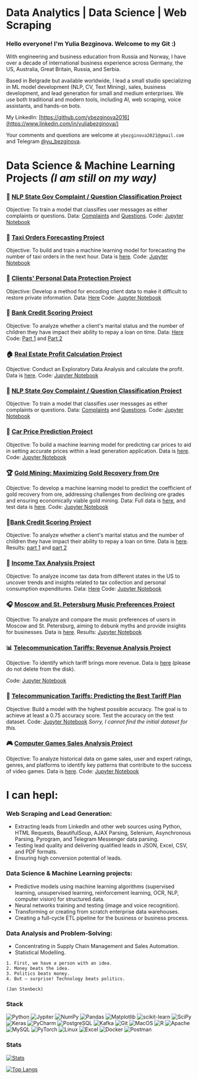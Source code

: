 # Data Analytics | Data Science | Web Scraping

### Hello everyone! I'm Yulia Bezginova. Welcome to my Git :)

With engineering and business education from Russia and Norway, I have over a decade of international business experience across Germany, the US, Australia, Great Britain, Russia, and Serbia.

Based in Belgrade but available worldwide, I lead a small studio specializing in ML model development (NLP, CV, Text Mining), sales, business development, and lead generation for small and medium enterprises. We use both traditional and modern tools, including AI, web scraping, voice assistants, and hands-on bots.

My LinkedIn: [https://github.com/ybezginova2016](https://www.linkedin.com/in/yuliabezginova/)

Your comments and questions are welcome at `ybezginova2021@gmail.com` and Telegram [@yu_bezginova](https://t.me/ybezginova).

# Data Science & Machine Learning Projects _(I am still on my way)_

### 📝 [NLP State Gov Complaint / Question Classification Project](https://github.com/ybezginova2016/NLP_GovComplaintQuestionClassification/blob/main/README.md)
Objective: To train a model that classifies user messages as either complaints or questions.
Data: [Complaints](https://github.com/ybezginova2016/NLP_GovComplaintQuestionClassification/blob/main/questions_test.csv) and [Questions](https://github.com/ybezginova2016/NLP_GovComplaintQuestionClassification/blob/main/questions_test.csv).
Code: [Jupyter Notebook](https://github.com/ybezginova2016/NLP_GovComplaintQuestionClassification/blob/main/main.ipynb)

### 🚖 [Taxi Orders Forecasting Project](https://github.com/ybezginova2016/03_LA_TaxiOrders/blob/main/README.md)
Objective: To build and train a machine learning model for forecasting the number of taxi orders in the next hour.
Data is [here](https://github.com/ybezginova2016/03_LA_TaxiOrders/blob/main/taxi.csv).
Code: [Jupyter Notebook](https://github.com/ybezginova2016/03_LA_TaxiOrders/blob/main/03_LA_taxi_orders_main.ipynb)

### 🔐 [Clients' Personal Data Protection Project](https://github.com/ybezginova2016/01_LA_CustomerDataProtection/blob/main/README.md)
Objective: Develop a method for encoding client data to make it difficult to restore private information.
Data: [Here](https://github.com/ybezginova2016/01_LA_CustomerDataProtection/blob/main/insurance.csv)
Code: [Jupyter Notebook](https://github.com/ybezginova2016/01_LA_CustomerDataProtection/blob/main/01_LA_main_CustomerDataProtection.ipynb)

### 🏦 [Bank Credit Scoring Project](https://github.com/ybezginova2016/DA_2_bank-credit-scoring/blob/main/README.md)
Objective: To analyze whether a client's marital status and the number of children they have impact their ability to repay a loan on time.
Data: [Here](https://github.com/ybezginova2016/DA_2_bank-credit-scoring/blob/main/data_bank_scoring_project.csv)
Code: [Part 1](https://github.com/ybezginova2016/DA_2_bank-credit-scoring/blob/main/data%20cleaning%20(part%201).ipynb) and [Part 2](https://github.com/ybezginova2016/DA_2_bank-credit-scoring/blob/main/data%20analysis%20(part%202).ipynb)

### 🏠 [Real Estate Profit Calculation Project](https://github.com/ybezginova2016/06_DA_RealEstateProfitCalculation/blob/main/README.md)
Objective: Conduct an Exploratory Data Analysis and calculate the profit.
Data is [here](https://github.com/ybezginova2016/06_DA_RealEstateProfitCalculation/blob/main/yandex_realty_data.csv).
Code: [Jupyter Notebook](https://github.com/ybezginova2016/06_DA_RealEstateProfitCalculation/blob/main/preprocessing_eda.ipynb)

### 🏢 [NLP State Gov Complaint / Question Classification Project](https://github.com/ybezginova2016/NLP_GovComplaintQuestionClassification/blob/main/README.md)
Objective: To train a model that classifies user messages as either complaints or questions.
Data: [Complaints](https://github.com/ybezginova2016/NLP_GovComplaintQuestionClassification/blob/main/questions_test.csv) and [Questions](https://github.com/ybezginova2016/NLP_GovComplaintQuestionClassification/blob/main/questions_test.csv).
Code: [Jupyter Notebook](https://github.com/ybezginova2016/NLP_GovComplaintQuestionClassification/blob/main/main.ipynb)

### 🚗 [Car Price Prediction Project](https://github.com/ybezginova2016/02_LA_CarPricePrediction/blob/main/README.md)
Objective: To build a machine learning model for predicting car prices to aid in setting accurate prices within a lead generation application.
Data is [here](https://github.com/ybezginova2016/02_LA_CarPricePrediction/blob/main/autos.csv).
Code: [Jupyter Notebook](https://github.com/ybezginova2016/02_LA_CarPricePrediction/blob/main/car_price_main.ipynb)

### 🏆 [Gold Mining: Maximizing Gold Recovery from Ore](https://github.com/ybezginova2016/04_ML_GoldMining_ToMaximizeAGoldRecoveryFromOre/blob/main/README.md)
Objective: To develop a machine learning model to predict the coefficient of gold recovery from ore, addressing challenges from declining ore grades and ensuring economically viable gold mining.
Data: Full data is [here](https://github.com/ybezginova2016/04_ML_GoldMining_ToMaximizeAGoldRecoveryFromOre/blob/main/gold_recovery_full_new.csv), and test data is [here](https://github.com/ybezginova2016/04_ML_GoldMining_ToMaximizeAGoldRecoveryFromOre/blob/main/gold_recovery_test_new.csv).
Code: [Jupyter Notebook](https://github.com/ybezginova2016/04_ML_GoldMining_ToMaximizeAGoldRecoveryFromOre/blob/main/04_ML_GoldMining_main.ipynb)

### 🏦[Bank Credit Scoring Project](https://github.com/ybezginova2016/DA_2_bank-credit-scoring/blob/main/README.md)
Objective: To analyze whether a client's marital status and the number of children they have impact their ability to repay a loan on time.
Data is [here](https://github.com/ybezginova2016/DA_2_bank-credit-scoring/blob/main/data_bank_scoring_project.csv).
Results: [part 1](https://github.com/ybezginova2016/DA_2_bank-credit-scoring/blob/main/data%20cleaning%20(part%201).ipynb) and [part 2](https://github.com/ybezginova2016/DA_2_bank-credit-scoring/blob/main/data%20analysis%20(part%202).ipynb)

### 💼 [Income Tax Analysis Project](https://github.com/ybezginova2016/DA_5_US_income_tax/blob/main/README.md)
Objective: To analyze income tax data from different states in the US to uncover trends and insights related to tax collection and personal consumption expenditures.
Data: [Here](https://github.com/ybezginova2016/DA_5_US_income_tax/blob/main/income_tax_US_082022.xlsx)
Code: [Jupyter Notebook](https://github.com/ybezginova2016/DA_5_US_income_tax/blob/main/income_tax_main_YBezginova.ipynb)

### 🎧 [Moscow and St. Petersburg Music Preferences Project](https://github.com/ybezginova2016/DA_1_MSK_SPb_music_project/blob/main/README.md)
Objective: To analyze and compare the music preferences of users in Moscow and St. Petersburg, aiming to debunk myths and provide insights for businesses.
Data is [here](https://github.com/ybezginova2016/DA_1_MSK_SPb_music_project/blob/main/yandex_music_project.csv).
Results: [Jupyter Notebook](https://github.com/ybezginova2016/DA_1_MSK_SPb_music_project/blob/main/msk_spb_music_project.ipynb)

### 📊 [Telecommunication Tariffs: Revenue Analysis Project](https://github.com/ybezginova2016/03_DA_Telecommunication_SmartUltra/blob/main/README.md)
Objective: To identify which tariff brings more revenue.
Data is [here](https://drive.google.com/drive/folders/1KG84Fb9jK1GOjNAKyCvh8tKarVDr2qwR?usp=sharing) (please do not delete from the disk).

Code: [Jupyter Notebook](https://github.com/ybezginova2016/03_DA_Telecommunication_SmartUltra/blob/main/main_Telecom_SmartUltra.ipynb)

### 📡 [Telecommunication Tariffs: Predicting the Best Tariff Plan](https://github.com/ybezginova2016/ML_1_telecommunications_tariffs/blob/main/README.md)
Objective: Build a model with the highest possible accuracy. The goal is to achieve at least a 0.75 accuracy score. Test the accuracy on the test dataset.
Code: [Jupyter Notebook](https://github.com/ybezginova2016/ML_1_telecommunications_tariffs/blob/main/ML_telecommunications.ipynb)
*Sorry, I cannot find the initial dataset for this.*

### 🎮 [Computer Games Sales Analysis Project](https://github.com/ybezginova2016/DA_6_Computer_Games/blob/main/README.md)
Objective: To analyze historical data on game sales, user and expert ratings, genres, and platforms to identify key patterns that contribute to the success of video games.
Data is [here](https://github.com/ybezginova2016/DA_6_Computer_Games/blob/main/games.csv).
Code: [Jupyter Notebook](https://github.com/ybezginova2016/DA_6_Computer_Games/blob/main/games_main.ipynb)

# I can hepl:

### Web Scraping and Lead Generation:
- Extracting leads from LinkedIn and other web sources using Python, HTML Requests, BeautifulSoup, AJAX Parsing, Selenium, Asynchronous Parsing, Pyrogram, and Telegram Messenger data parsing.
- Testing lead quality and delivering qualified leads in JSON, Excel, CSV, and PDF formats.
- Ensuring high conversion potential of leads.

### Data Science & Machine Learning projects:
- Predictive models using machine learning algorithms (supervised learning, unsupervised learning, reinforcement learning, OCR, NLP, computer vision) for structured data.
- Neural networks training and testing (image and voice recognition).
- Transforming or creating from scratch enterprise data warehouses.
- Creating a full-cycle ETL pipeline for the business or business process.

### Data Analysis and Problem-Solving:
- Concentrating in Supply Chain Management and Sales Automation.
- Statistical Modelling.

```
1. First, we have a person with an idea. 
2. Money beats the idea. 
3. Politics beats money. 
4. But – surprise! Technology beats politics. 

(Jan Stenbeck)
```
### Stack
![Python](https://img.shields.io/badge/Python-14354C?style=for-the-badge&logo=python&logoColor=white)
![Jypiter](https://img.shields.io/badge/Jupyter-%23F37626.svg?style=for-the-badge&logo=Jupyter&logoColor=white)
![NumPy](https://img.shields.io/badge/numpy%20-%23013243.svg?&style=for-the-badge&logo=numpy&logoColor=white)
![Pandas](https://img.shields.io/badge/pandas%20-%23150458.svg?&style=for-the-badge&logo=pandas&logoColor=white)
![Matplotlib](https://img.shields.io/badge/Matplotlib-%238DD6F9.svg?style=for-the-badge&logo=Matplotlib&logoColor=black)
![scikit-learn](https://img.shields.io/badge/scikit--learn-%23F7931E.svg?style=for-the-badge&logo=scikit-learn&logoColor=white)
![SciPy](https://img.shields.io/badge/SciPy-%230C55A5.svg?style=for-the-badge&logo=scipy&logoColor=%white)
![Keras](https://img.shields.io/badge/Keras%20-%23D00000.svg?&style=for-the-badge&logo=Keras&logoColor=white)
![PyCharm](https://img.shields.io/badge/PyCharm-000000.svg?&style=for-the-badge&logo=PyCharm&logoColor=white)
![PostgreSQL](https://img.shields.io/badge/PostgreSQL-316192?style=for-the-badge&logo=postgresql&logoColor=white)
![Kafka](https://img.shields.io/badge/kafka-000000?style=for-the-badge&logo=apache-kafka&logoColor=white)
![Git](https://img.shields.io/badge/git-%23F05033.svg?style=for-the-badge&logo=git&logoColor=white)
![MacOS](https://img.shields.io/badge/mac%20os-000000?style=for-the-badge&logo=apple&logoColor=white)
![R](https://img.shields.io/badge/r-%23276DC3.svg?style=for-the-badge&logo=r&logoColor=white)
![Apache](https://img.shields.io/badge/apache-%23D42029.svg?style=for-the-badge&logo=apache&logoColor=white)
![MySQL](https://img.shields.io/badge/mysql-%2300f.svg?style=for-the-badge&logo=mysql&logoColor=white)
![PyTorch](https://img.shields.io/badge/PyTorch-%23EE4C2C.svg?style=for-the-badge&logo=PyTorch&logoColor=white)
![Linux](https://img.shields.io/badge/Linux-FCC624?style=for-the-badge&logo=linux&logoColor=black)
![Excel](https://img.shields.io/badge/Microsoft_Excel-217346?style=for-the-badge&logo=microsoft-excel&logoColor=white)
![Docker](https://img.shields.io/badge/docker-%230db7ed.svg?style=for-the-badge&logo=docker&logoColor=white)
![Postman](https://img.shields.io/badge/Postman-FF6C37?style=for-the-badge&logo=postman&logoColor=red)

### Stats
[![Stats](https://github-readme-stats.vercel.app/api?username=ybezginova2016&hide=stars,contribs&theme=gotham&show_icons=true&count_private=true)](https://github.com/ybezginova2016/github-readme-stats)

[![Top Langs](https://github-readme-stats.vercel.app/api/top-langs/?username=ybezginova2016&layout=compact&theme=gotham)](https://github.com/ybezginova2016/github-readme-stats)
